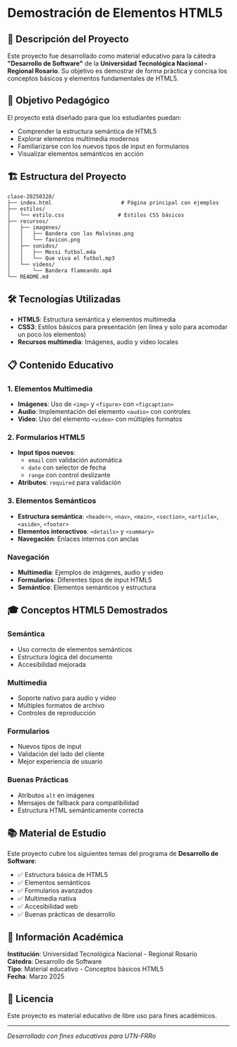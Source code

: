 # Demostración de Elementos HTML5

## 📖 Descripción del Proyecto

Este proyecto fue desarrollado como material educativo para la cátedra **"Desarrollo de Software"** de la **Universidad Tecnológica Nacional - Regional Rosario**. Su objetivo es demostrar de forma práctica y concisa los conceptos básicos y elementos fundamentales de HTML5.

## 🎯 Objetivo Pedagógico

El proyecto está diseñado para que los estudiantes puedan:
- Comprender la estructura semántica de HTML5
- Explorar elementos multimedia modernos
- Familiarizarse con los nuevos tipos de input en formularios
- Visualizar elementos semánticos en acción

## 🏗️ Estructura del Proyecto

```
clase-20250328/
├── index.html                      # Página principal con ejemplos
├── estilos/
│   └── estilo.css                 # Estilos CSS básicos
├── recursos/
│   ├── imagenes/
│   │   ├── Bandera con las Malvinas.png
│   │   └── favicon.png
│   ├── sonidos/
│   │   ├── Messi futbol.m4a
│   │   └── Que viva el futbol.mp3
│   └── videos/
│       └── Bandera flameando.mp4
└── README.md
```

## 🛠️ Tecnologías Utilizadas

- **HTML5**: Estructura semántica y elementos multimedia
- **CSS3**: Estilos básicos para presentación (en línea y solo para acomodar un poco los elementos)
- **Recursos multimedia**: Imágenes, audio y video locales

## 📋 Contenido Educativo

### 1. Elementos Multimedia
- **Imágenes**: Uso de `<img>` y `<figure>` con `<figcaption>`
- **Audio**: Implementación del elemento `<audio>` con controles
- **Video**: Uso del elemento `<video>` con múltiples formatos

### 2. Formularios HTML5
- **Input tipos nuevos**: 
  - `email` con validación automática
  - `date` con selector de fecha
  - `range` con control deslizante
- **Atributos**: `required` para validación

### 3. Elementos Semánticos
- **Estructura semántica**: `<header>`, `<nav>`, `<main>`, `<section>`, `<article>`, `<aside>`, `<footer>`
- **Elementos interactivos**: `<details>` y `<summary>`
- **Navegación**: Enlaces internos con anclas

### Navegación
- **Multimedia**: Ejemplos de imágenes, audio y video
- **Formularios**: Diferentes tipos de input HTML5
- **Semántico**: Elementos semánticos y estructura

## 🎓 Conceptos HTML5 Demostrados

### Semántica
- Uso correcto de elementos semánticos
- Estructura lógica del documento
- Accesibilidad mejorada

### Multimedia
- Soporte nativo para audio y video
- Múltiples formatos de archivo
- Controles de reproducción

### Formularios
- Nuevos tipos de input
- Validación del lado del cliente
- Mejor experiencia de usuario

### Buenas Prácticas
- Atributos `alt` en imágenes
- Mensajes de fallback para compatibilidad
- Estructura HTML semánticamente correcta

## 📚 Material de Estudio

Este proyecto cubre los siguientes temas del programa de **Desarrollo de Software**:

- ✅ Estructura básica de HTML5
- ✅ Elementos semánticos
- ✅ Formularios avanzados
- ✅ Multimedia nativa
- ✅ Accesibilidad web
- ✅ Buenas prácticas de desarrollo


## 👥 Información Académica

**Institución**: Universidad Tecnológica Nacional - Regional Rosario  
**Cátedra**: Desarrollo de Software  
**Tipo**: Material educativo - Conceptos básicos HTML5  
**Fecha**: Marzo 2025  

## 📄 Licencia

Este proyecto es material educativo de libre uso para fines académicos.

---

*Desarrollado con fines educativos para UTN-FRRo*
